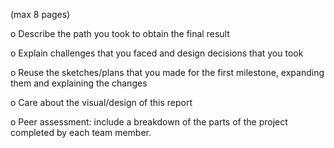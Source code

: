  (max 8 pages) 

 o Describe the path you took to obtain the final result 

 o Explain challenges that you faced and design decisions that you took 

 o Reuse the sketches/plans that you made for the first milestone, expanding them and explaining the changes 

 o Care about the visual/design of this report 
 
 o Peer assessment: include a breakdown of the parts of the project completed by each team member. 